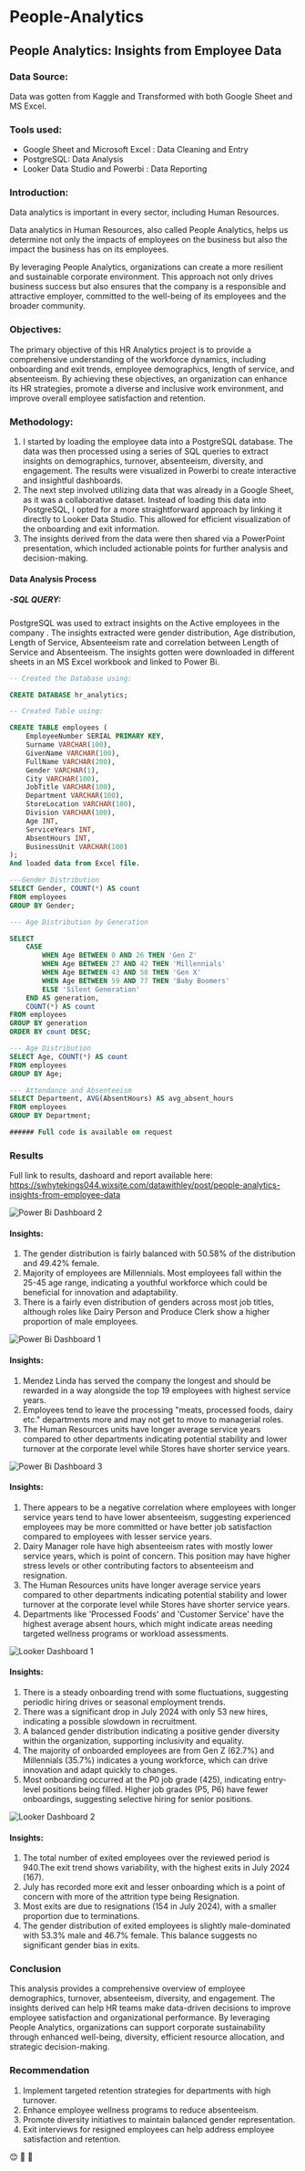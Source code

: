 # People-Analytics

## People Analytics: Insights from Employee Data

### Data Source:
Data was gotten from Kaggle and Transformed with both Google Sheet and MS Excel.

### Tools used:
- Google Sheet and  Microsoft Excel : Data Cleaning and Entry
- PostgreSQL: Data Analysis
- Looker Data Studio and Powerbi : Data Reporting

### Introduction:
Data analytics is important in every sector, including Human Resources. 

Data analytics in Human Resources, also called People Analytics, helps us determine not only the impacts of employees on the business but also the impact the business has on its employees. 

By leveraging People Analytics, organizations can create a more resilient and sustainable corporate environment. This approach not only drives business success but also ensures that the company is a responsible and attractive employer, committed to the well-being of its employees and the broader community.

### Objectives:
The primary objective of this HR Analytics project is to provide a comprehensive understanding of the workforce dynamics, including onboarding and exit trends, employee demographics, length of service, and absenteeism. By achieving these objectives, an organization can enhance its HR strategies, promote a diverse and inclusive work environment, and improve overall employee satisfaction and retention.



### Methodology:
1. I started by loading the employee data into a PostgreSQL database. The data was then processed using a series of SQL queries to extract insights on demographics, turnover, absenteeism, diversity, and engagement. The results were visualized in Powerbi to create interactive and insightful dashboards. 
2. The next step involved utilizing data that was already in a Google Sheet, as it was a collaborative dataset. Instead of loading this data into PostgreSQL, I opted for a more straightforward approach by linking it directly to Looker Data Studio. This allowed for efficient visualization of the onboarding and exit information.
3. The insights derived from the data were then shared via a PowerPoint presentation, which included actionable points for further analysis and decision-making.

#### Data Analysis Process
##### -SQL QUERY:
PostgreSQL was used to extract insights on the Active employees in the company . The insights extracted were gender distribution, Age distribution, Length of Service, Absenteeism rate and correlation between Length of Service and Absenteeism. The insights gotten were downloaded in different sheets in an MS Excel workbook and linked to Power Bi.

``` sql
-- Created the Database using:

CREATE DATABASE hr_analytics;

-- Created Table using:

CREATE TABLE employees (
    EmployeeNumber SERIAL PRIMARY KEY,
    Surname VARCHAR(100),
    GivenName VARCHAR(100),
    FullName VARCHAR(200),
    Gender VARCHAR(1),
    City VARCHAR(100),
    JobTitle VARCHAR(100),
    Department VARCHAR(100),
    StoreLocation VARCHAR(100),
    Division VARCHAR(100),
    Age INT,
    ServiceYears INT,
    AbsentHours INT,
    BusinessUnit VARCHAR(100)
);
And loaded data from Excel file.

---Gender Distribution
SELECT Gender, COUNT(*) AS count
FROM employees
GROUP BY Gender;

--- Age Distribution by Generation

SELECT 
    CASE 
        WHEN Age BETWEEN 0 AND 26 THEN 'Gen Z'
        WHEN Age BETWEEN 27 AND 42 THEN 'Millennials'
        WHEN Age BETWEEN 43 AND 58 THEN 'Gen X'
        WHEN Age BETWEEN 59 AND 77 THEN 'Baby Boomers'
        ELSE 'Silent Generation'
    END AS generation,
    COUNT(*) AS count
FROM employees
GROUP BY generation
ORDER BY count DESC;

--- Age Distribution
SELECT Age, COUNT(*) AS count
FROM employees
GROUP BY Age;

--- Attendance and Absenteeism
SELECT Department, AVG(AbsentHours) AS avg_absent_hours
FROM employees
GROUP BY Department;

###### Full code is available on request
```
### Results
Full link to results, dashoard and report available here: https://swhytekings044.wixsite.com/datawithley/post/people-analytics-insights-from-employee-data

![Power Bi Dashboard 2](https://github.com/user-attachments/assets/5d1bee4f-62ba-4e75-a9f2-db9465b70cb7)

#### Insights:
1. The gender distribution is fairly balanced with 50.58% of the distribution and 49.42% female.
2. Majority of employees are Millennials. Most employees fall within the 25-45 age range, indicating a youthful workforce which could be beneficial for innovation and adaptability.
3. There is a fairly even distribution of genders across most job titles, although roles like Dairy Person and Produce Clerk show a higher proportion of male employees.

![Power Bi Dashboard 1](https://github.com/user-attachments/assets/1591ba63-adf0-4a3c-adee-f0a2e46bd92d)

#### Insights:
1. Mendez Linda has served the company the longest and should be rewarded in a way alongside the top 19 employees with highest service years.
2. Employees tend to leave the processing "meats, processed foods, dairy etc." departments more and may not get to move to managerial roles.
3. The Human Resources units have longer average service years compared to other departments indicating potential stability and lower turnover at the corporate level while Stores have shorter service years.

![Power Bi Dashboard 3](https://github.com/user-attachments/assets/48771e8d-257a-445f-9909-58695bda785b)

#### Insights:
1. There appears to be a negative correlation where employees with longer service years tend to have lower absenteeism, suggesting experienced employees may be more committed or have better job satisfaction compared to employees with lesser service years.
2. Dairy Manager role have high absenteeism rates with mostly lower service years, which is  point of concern. This position may have higher stress levels or other contributing factors to absenteeism and resignation.
3. The Human Resources units have longer average service years compared to other departments indicating potential stability and lower turnover at the corporate level while Stores have shorter service years.
4. Departments like 'Processed Foods' and 'Customer Service' have the highest average absent hours, which might indicate areas needing targeted wellness programs or workload assessments.

![Looker Dashboard 1](https://github.com/user-attachments/assets/56d62584-6968-4420-b4c1-e22d551c43c9)

#### Insights:
1. There is a steady onboarding trend with some fluctuations, suggesting periodic hiring drives or seasonal employment trends.
2. There was a significant drop in July 2024 with only 53 new hires, indicating a possible slowdown in recruitment.
3. A balanced gender distribution indicating a positive gender diversity within the organization, supporting inclusivity and equality.
4. The majority of onboarded employees are from Gen Z (62.7%) and Millennials (35.7%) indicates a young workforce, which can drive innovation and adapt quickly to changes.
5. Most onboarding occurred at the P0 job grade (425), indicating entry-level positions being filled. Higher job grades (P5, P6) have fewer onboardings, suggesting selective hiring for senior positions.

![Looker Dashboard 2](https://github.com/user-attachments/assets/c07d8abb-eeb9-4154-8fda-4faaedf24f2e)

#### Insights:
1. The total number of exited employees over the reviewed period is 940.The exit trend shows variability, with the highest exits in July 2024 (167). 
2. July has recorded more exit and lesser onboarding which is a point of concern with more of the attrition type being Resignation.
3. Most exits are due to resignations (154 in July 2024), with a smaller proportion due to terminations. 
4. The gender distribution of exited employees is slightly male-dominated with 53.3% male and 46.7% female. This balance suggests no significant gender bias in exits.



### Conclusion
This analysis provides a comprehensive overview of employee demographics, turnover, absenteeism, diversity, and engagement. The insights derived can help HR teams make data-driven decisions to improve employee satisfaction and organizational performance. By leveraging People Analytics, organizations can support corporate sustainability through enhanced well-being, diversity, efficient resource allocation, and strategic decision-making.

### Recommendation
1. Implement targeted retention strategies for departments with high turnover.
2. Enhance employee wellness programs to reduce absenteeism.
3. Promote diversity initiatives to maintain balanced gender representation.
4. Exit interviews for resigned employees can help address employee satisfaction and retention.

😊 🙏 💛


